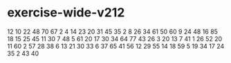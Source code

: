 # exercise-wide-v212
12
10
22
48
70
67
2
4
14
23
20
31
45
35
2
8
26
34
61
50
60
9
24
48
16
85
18
15
25
45
11
30
7
48
5
61
20
17
30
34
64
77
43
26
3
20
13
7
41
1
26
52
20
11
60
2
57
28
38
6
13
21
30
33
6
37
65
41
56
12
29
55
14
18
59
5
19
34
17
24
35
2
43
40
